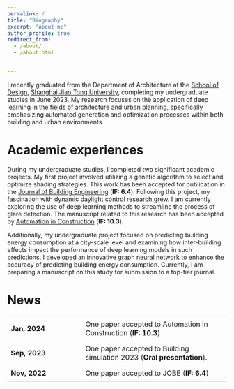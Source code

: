 ```yaml
---
permalink: /
title: "Biography"
excerpt: "About me"
author_profile: true
redirect_from: 
  - /about/
  - /about.html


---
```


I recently graduated from the Department of Architecture at the [School of Design](https://designschool.sjtu.edu.cn/en-us), [Shanghai Jiao Tong University](https://en.sjtu.edu.cn/), completing my undergraduate studies in June 2023. My research focuses on the application of deep learning in the fields of architecture and urban planning, specifically emphasizing automated generation and optimization processes within both building and urban environments.

Academic experiences
======
During my undergraduate studies, I completed two significant academic projects. My first project involved utilizing a genetic algorithm to select and optimize shading strategies. This work has been accepted for publication in the [Journal of Building Engineering](https://www.sciencedirect.com/science/article/pii/S2352710222015388) (<strong>IF: 6.4</strong>). Following this project, my fascination with dynamic daylight control research grew. I am currently exploring the use of deep learning methods to streamline the process of glare detection. The manuscript related to this research has been accepted by [Automation in Construction](https://doi.org/10.1016/j.autcon.2024.105294) (<strong>IF: 10.3</strong>).

Additionally, my undergraduate project focused on predicting building energy consumption at a city-scale level and examining how inter-building effects impact the performance of deep learning models in such predictions. I developed an innovative graph neural network to enhance the accuracy of predicting building energy consumption. Currently, I am preparing a manuscript on this study for submission to a top-tier journal.

News
======

<table style="border-collapse: collapse; border: none; background-color: transparent; font-size: 16px">
  <tr>
    <td style="padding: 8px; border: none; font-weight:bold">Jan, 2024</td>
    <td style="padding: 8px; width: 66%; border: none">One paper accepted to Automation in Construction (<strong>IF: 10.3</strong>)</td>
  </tr>
  <tr>
    <td style="padding: 8px; border: none; font-weight:bold">Sep, 2023</td>
    <td style="padding: 8px; width: 66%; border: none">One paper accepted to Building simulation 2023 (<strong>Oral presentation</strong>).</td>
  </tr>
  <tr>
    <td style="padding: 8px; border: none; font-weight:bold">Nov, 2022</td>
    <td style="padding: 8px; width: 66%; border: none">One paper accepted to JOBE (<strong>IF: 6.4</strong>)</td>
  </tr>
</table>